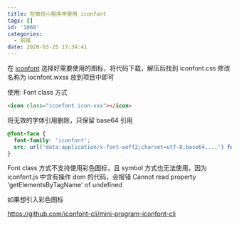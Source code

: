 ```yaml
---
title: 在微信小程序中使用 iconfont
tags: []
id: '1060'
categories:
  - 前端
date: 2020-03-25 17:34:41
---
```


在 [iconfont](https://www.iconfont.cn/) 选择好需要使用的图标，将代码下载，解压后找到 iconfont.css 修改名称为 iocnfont.wxss 放到项目中即可

使用: Font class 方式

```html
<icon class="iconfont icon-xxx"></icon>
```

将无效的字体引用删除，只保留 base64 引用

```css
@font-face {
  font-family: 'iconfont';
  src: url('data:application/x-font-woff2;charset=utf-8;base64,...') format('woff2');
}
```

Font class 方式不支持使用彩色图标，且 symbol 方式也无法使用，因为 iconfont.js 中含有操作 dom 的代码，会报错 Cannot read property 'getElementsByTagName' of undefined

如果想引入彩色图标

https://github.com/iconfont-cli/mini-program-iconfont-cli
